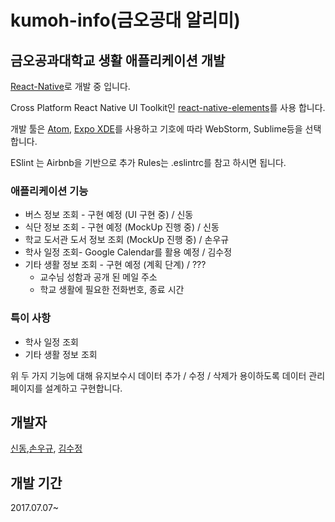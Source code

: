 # kumoh-info(금오공대 알리미)

## 금오공과대학교 생활 애플리케이션 개발
[React-Native](https://facebook.github.io/react-native/)로 개발 중 입니다.

Cross Platform React Native UI Toolkit인 [react-native-elements](https://github.com/react-native-training/react-native-elements)를 사용 합니다.

개발 툴은 [Atom](https://atom.io), [Expo XDE](https://expo.io)를 사용하고 기호에 따라 WebStorm, Sublime등을 선택 합니다.

ESlint 는 Airbnb을 기반으로 추가 Rules는 .eslintrc를 참고 하시면 됩니다.

### 애플리케이션 기능
* 버스 정보 조회 - 구현 예정 (UI 구현 중) / 신동
* 식단 정보 조회 - 구현 예정 (MockUp 진행 중) / 신동
* 학교 도서관 도서 정보 조회 (MockUp 진행 중) / 손우규
* 학사 일정 조회- Google Calendar를 활용 예정 / 김수정
* 기타 생활 정보 조회 - 구현 예정 (계획 단계) / ???
    * 교수님 성함과 공개 된 메일 주소
    * 학교 생활에 필요한 전화번호, 종료 시간

### 특이 사항
* 학사 일정 조회
* 기타 생활 정보 조회

위 두 가지 기능에 대해 
유지보수시 데이터 추가 / 수정 / 삭제가 용이하도록 
데이터 관리 페이지를 설계하고 구현합니다.

## 개발자
[신동](@dongs0104),[손우규](@swk3169), [김수정](@we12m)
## 개발 기간
2017.07.07~
